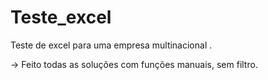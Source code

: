 # Teste_excel
Teste de excel para uma empresa multinacional .

-> Feito todas as soluções com funções manuais, sem filtro.
